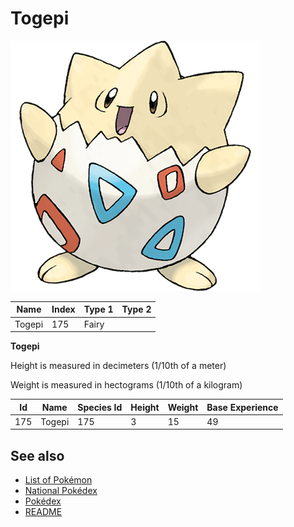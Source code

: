 # Togepi


![Togepi](images/175.png)

| **Name** | **Index** | **Type 1** | **Type 2** |
|----|----|----|----|
| Togepi | 175 | Fairy  |  |

**Togepi** 


Height is measured in decimeters (1/10th of a meter)

Weight is measured in hectograms (1/10th of a kilogram)

| **Id** | **Name** | **Species Id** | **Height** | **Weight** | **Base Experience** |
|--------|----------|----------------|------------|------------|---------------------|
| 175 | Togepi | 175 | 3 | 15 | 49 |


## See also

- [List of Pokémon](../pokemon.md)
- [National Pokédex](../national_pokedex.md)
- [Pokédex](../pokedex.md)
- [README](../README.md)
